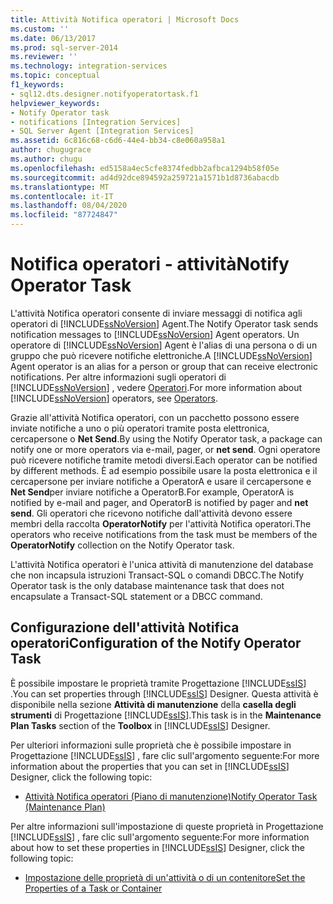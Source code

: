 ```yaml
---
title: Attività Notifica operatori | Microsoft Docs
ms.custom: ''
ms.date: 06/13/2017
ms.prod: sql-server-2014
ms.reviewer: ''
ms.technology: integration-services
ms.topic: conceptual
f1_keywords:
- sql12.dts.designer.notifyoperatortask.f1
helpviewer_keywords:
- Notify Operator task
- notifications [Integration Services]
- SQL Server Agent [Integration Services]
ms.assetid: 6c816c68-c6d6-44e4-bb34-c8e060a958a1
author: chugugrace
ms.author: chugu
ms.openlocfilehash: ed5158a4ec5cfe8374fedbb2afbca1294b58f05e
ms.sourcegitcommit: ad4d92dce894592a259721a1571b1d8736abacdb
ms.translationtype: MT
ms.contentlocale: it-IT
ms.lasthandoff: 08/04/2020
ms.locfileid: "87724847"
---
```

# <a name="notify-operator-task"></a><span data-ttu-id="a533b-102">Notifica operatori - attività</span><span class="sxs-lookup"><span data-stu-id="a533b-102">Notify Operator Task</span></span>
  <span data-ttu-id="a533b-103">L'attività Notifica operatori consente di inviare messaggi di notifica agli operatori di [!INCLUDE[ssNoVersion](../../includes/ssnoversion-md.md)] Agent.</span><span class="sxs-lookup"><span data-stu-id="a533b-103">The Notify Operator task sends notification messages to [!INCLUDE[ssNoVersion](../../includes/ssnoversion-md.md)] Agent operators.</span></span> <span data-ttu-id="a533b-104">Un operatore di [!INCLUDE[ssNoVersion](../../includes/ssnoversion-md.md)] Agent è l'alias di una persona o di un gruppo che può ricevere notifiche elettroniche.</span><span class="sxs-lookup"><span data-stu-id="a533b-104">A [!INCLUDE[ssNoVersion](../../includes/ssnoversion-md.md)] Agent operator is an alias for a person or group that can receive electronic notifications.</span></span> <span data-ttu-id="a533b-105">Per altre informazioni sugli operatori di [!INCLUDE[ssNoVersion](../../includes/ssnoversion-md.md)] , vedere [Operatori](../../ssms/agent//operators.md).</span><span class="sxs-lookup"><span data-stu-id="a533b-105">For more information about [!INCLUDE[ssNoVersion](../../includes/ssnoversion-md.md)] operators, see [Operators](../../ssms/agent//operators.md).</span></span>  
  
 <span data-ttu-id="a533b-106">Grazie all'attività Notifica operatori, con un pacchetto possono essere inviate notifiche a uno o più operatori tramite posta elettronica, cercapersone o **Net Send**.</span><span class="sxs-lookup"><span data-stu-id="a533b-106">By using the Notify Operator task, a package can notify one or more operators via e-mail, pager, or **net send**.</span></span> <span data-ttu-id="a533b-107">Ogni operatore può ricevere notifiche tramite metodi diversi.</span><span class="sxs-lookup"><span data-stu-id="a533b-107">Each operator can be notified by different methods.</span></span> <span data-ttu-id="a533b-108">È ad esempio possibile usare la posta elettronica e il cercapersone per inviare notifiche a OperatorA e usare il cercapersone e **Net Send**per inviare notifiche a OperatorB.</span><span class="sxs-lookup"><span data-stu-id="a533b-108">For example, OperatorA is notified by e-mail and pager, and OperatorB is notified by pager and **net send**.</span></span> <span data-ttu-id="a533b-109">Gli operatori che ricevono notifiche dall'attività devono essere membri della raccolta **OperatorNotify** per l'attività Notifica operatori.</span><span class="sxs-lookup"><span data-stu-id="a533b-109">The operators who receive notifications from the task must be members of the **OperatorNotify** collection on the Notify Operator task.</span></span>  
  
 <span data-ttu-id="a533b-110">L'attività Notifica operatori è l'unica attività di manutenzione del database che non incapsula istruzioni Transact-SQL o comandi DBCC.</span><span class="sxs-lookup"><span data-stu-id="a533b-110">The Notify Operator task is the only database maintenance task that does not encapsulate a Transact-SQL statement or a DBCC command.</span></span>  
  
## <a name="configuration-of-the-notify-operator-task"></a><span data-ttu-id="a533b-111">Configurazione dell'attività Notifica operatori</span><span class="sxs-lookup"><span data-stu-id="a533b-111">Configuration of the Notify Operator Task</span></span>  
 <span data-ttu-id="a533b-112">È possibile impostare le proprietà tramite Progettazione [!INCLUDE[ssIS](../../includes/ssis-md.md)] .</span><span class="sxs-lookup"><span data-stu-id="a533b-112">You can set properties through [!INCLUDE[ssIS](../../includes/ssis-md.md)] Designer.</span></span> <span data-ttu-id="a533b-113">Questa attività è disponibile nella sezione **Attività di manutenzione** della **casella degli strumenti** di Progettazione [!INCLUDE[ssIS](../../includes/ssis-md.md)].</span><span class="sxs-lookup"><span data-stu-id="a533b-113">This task is in the **Maintenance Plan Tasks** section of the **Toolbox** in [!INCLUDE[ssIS](../../includes/ssis-md.md)] Designer.</span></span>  
  
 <span data-ttu-id="a533b-114">Per ulteriori informazioni sulle proprietà che è possibile impostare in Progettazione [!INCLUDE[ssIS](../../includes/ssis-md.md)] , fare clic sull'argomento seguente:</span><span class="sxs-lookup"><span data-stu-id="a533b-114">For more information about the properties that you can set in [!INCLUDE[ssIS](../../includes/ssis-md.md)] Designer, click the following topic:</span></span>  
  
-   [<span data-ttu-id="a533b-115">Attività Notifica operatori &#40;Piano di manutenzione&#41;</span><span class="sxs-lookup"><span data-stu-id="a533b-115">Notify Operator Task &#40;Maintenance Plan&#41;</span></span>](../../relational-databases/maintenance-plans/notify-operator-task-maintenance-plan.md)  
  
 <span data-ttu-id="a533b-116">Per altre informazioni sull'impostazione di queste proprietà in Progettazione [!INCLUDE[ssIS](../../includes/ssis-md.md)] , fare clic sull'argomento seguente:</span><span class="sxs-lookup"><span data-stu-id="a533b-116">For more information about how to set these properties in [!INCLUDE[ssIS](../../includes/ssis-md.md)] Designer, click the following topic:</span></span>  
  
-   [<span data-ttu-id="a533b-117">Impostazione delle proprietà di un'attività o di un contenitore</span><span class="sxs-lookup"><span data-stu-id="a533b-117">Set the Properties of a Task or Container</span></span>](../set-the-properties-of-a-task-or-container.md)  
  
  
